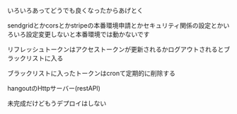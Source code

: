 いろいろあってどうでも良くなったからあげとく

sendgridとかcorsとかstripeの本番環境申請とかセキュリティ関係の設定とかいろいろ設定変更しないと本番環境では動かないです

リフレッシュトークンはアクセストークンが更新されるかログアウトされるとブラックリストに入る

ブラックリストに入ったトークンはcronて定期的に削除する

hangoutのHttpサーバー(restAPI)

未完成だけどもうデプロイはしない
